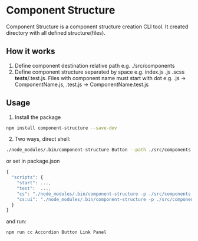 # Component Structure

Component Structure is a component structure creation CLI tool. It created directory with all defined structure(files).

## How it works

1. Define component destination relative path e.g. ./src/components 
2. Define component structure separated by space e.g. index.js .js .scss __tests__/.test.js. Files with component name must start with dot e.g. .js -> ComponentName.js, .test.js -> ComponentName.test.js

## Usage

1. Install the package

```sh
npm install component-structure --save-dev
```

2. Two ways, direct shell:

```sh
./node_modules/.bin/component-structure Button --path ./src/components --structure index.js .js __tests__/.test.js __tests__/.e2e.js
```

or set in package.json

```javascript
{
  "scripts": {
    "start": ...,
    "test":  ...,
    "cs": "./node_modules/.bin/component-structure -p ./src/components -s index.js .js __tests__/.test.js __tests__/.e2e.js --"
    "cs:ui": "./node_modules/.bin/component-structure -p ./src/components/ui -s index.js .js __tests__/.test.js __tests__/.e2e.js --"
  }
}
```
and run:
```sh
npm run cc Accordion Button Link Panel
```

